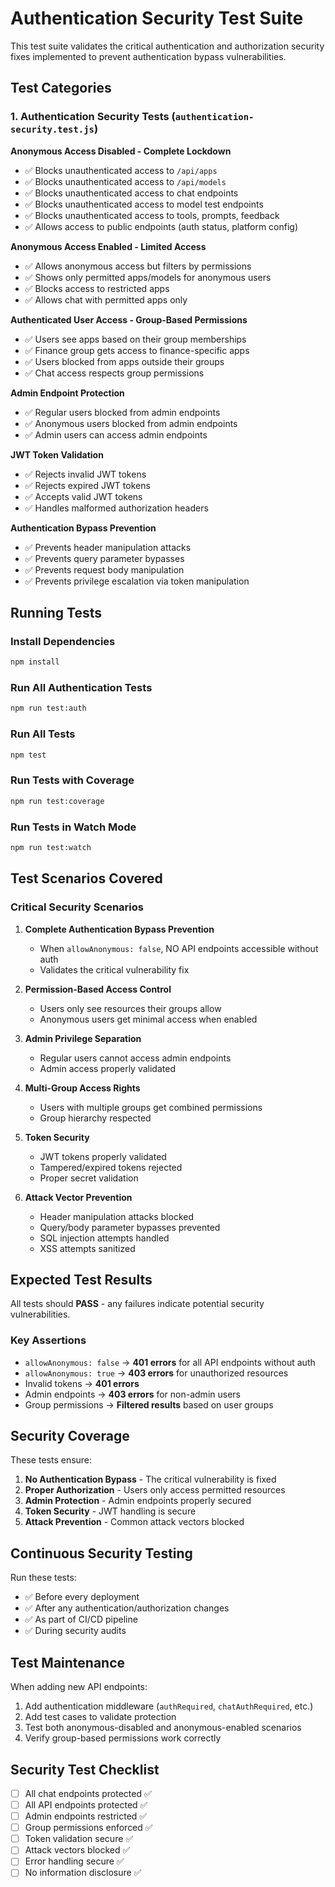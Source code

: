 # Authentication Security Test Suite

This test suite validates the critical authentication and authorization security fixes implemented to prevent authentication bypass vulnerabilities.

## Test Categories

### 1. Authentication Security Tests (`authentication-security.test.js`)

**Anonymous Access Disabled - Complete Lockdown**
- ✅ Blocks unauthenticated access to `/api/apps`
- ✅ Blocks unauthenticated access to `/api/models` 
- ✅ Blocks unauthenticated access to chat endpoints
- ✅ Blocks unauthenticated access to model test endpoints
- ✅ Blocks unauthenticated access to tools, prompts, feedback
- ✅ Allows access to public endpoints (auth status, platform config)

**Anonymous Access Enabled - Limited Access**
- ✅ Allows anonymous access but filters by permissions
- ✅ Shows only permitted apps/models for anonymous users
- ✅ Blocks access to restricted apps
- ✅ Allows chat with permitted apps only

**Authenticated User Access - Group-Based Permissions**
- ✅ Users see apps based on their group memberships
- ✅ Finance group gets access to finance-specific apps
- ✅ Users blocked from apps outside their groups
- ✅ Chat access respects group permissions

**Admin Endpoint Protection**
- ✅ Regular users blocked from admin endpoints
- ✅ Anonymous users blocked from admin endpoints  
- ✅ Admin users can access admin endpoints

**JWT Token Validation**
- ✅ Rejects invalid JWT tokens
- ✅ Rejects expired JWT tokens
- ✅ Accepts valid JWT tokens
- ✅ Handles malformed authorization headers

**Authentication Bypass Prevention**
- ✅ Prevents header manipulation attacks
- ✅ Prevents query parameter bypasses
- ✅ Prevents request body manipulation
- ✅ Prevents privilege escalation via token manipulation

## Running Tests

### Install Dependencies
```bash
npm install
```

### Run All Authentication Tests
```bash
npm run test:auth
```

### Run All Tests
```bash
npm test
```

### Run Tests with Coverage
```bash
npm run test:coverage
```

### Run Tests in Watch Mode
```bash
npm run test:watch
```

## Test Scenarios Covered

### Critical Security Scenarios

1. **Complete Authentication Bypass Prevention**
   - When `allowAnonymous: false`, NO API endpoints accessible without auth
   - Validates the critical vulnerability fix

2. **Permission-Based Access Control**
   - Users only see resources their groups allow
   - Anonymous users get minimal access when enabled

3. **Admin Privilege Separation**
   - Regular users cannot access admin endpoints
   - Admin access properly validated

4. **Multi-Group Access Rights**
   - Users with multiple groups get combined permissions
   - Group hierarchy respected

5. **Token Security**
   - JWT tokens properly validated
   - Tampered/expired tokens rejected
   - Proper secret validation

6. **Attack Vector Prevention**
   - Header manipulation attacks blocked
   - Query/body parameter bypasses prevented
   - SQL injection attempts handled
   - XSS attempts sanitized

## Expected Test Results

All tests should **PASS** - any failures indicate potential security vulnerabilities.

### Key Assertions

- `allowAnonymous: false` → **401 errors** for all API endpoints without auth
- `allowAnonymous: true` → **403 errors** for unauthorized resources  
- Invalid tokens → **401 errors**
- Admin endpoints → **403 errors** for non-admin users
- Group permissions → **Filtered results** based on user groups

## Security Coverage

These tests ensure:

1. **No Authentication Bypass** - The critical vulnerability is fixed
2. **Proper Authorization** - Users only access permitted resources
3. **Admin Protection** - Admin endpoints properly secured
4. **Token Security** - JWT handling is secure
5. **Attack Prevention** - Common attack vectors blocked

## Continuous Security Testing

Run these tests:
- ✅ Before every deployment
- ✅ After any authentication/authorization changes  
- ✅ As part of CI/CD pipeline
- ✅ During security audits

## Test Maintenance

When adding new API endpoints:
1. Add authentication middleware (`authRequired`, `chatAuthRequired`, etc.)
2. Add test cases to validate protection
3. Test both anonymous-disabled and anonymous-enabled scenarios
4. Verify group-based permissions work correctly

## Security Test Checklist

- [ ] All chat endpoints protected ✅
- [ ] All API endpoints protected ✅  
- [ ] Admin endpoints restricted ✅
- [ ] Group permissions enforced ✅
- [ ] Token validation secure ✅
- [ ] Attack vectors blocked ✅
- [ ] Error handling secure ✅
- [ ] No information disclosure ✅